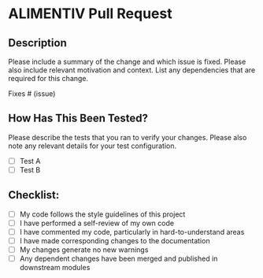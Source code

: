 # ALIMENTIV Pull Request

## Description

Please include a summary of the change and which issue is fixed. Please also include relevant motivation and context. List any dependencies that are required for this change.

Fixes # (issue)

## How Has This Been Tested?

Please describe the tests that you ran to verify your changes. Please also note any relevant details for your test configuration.

- [ ] Test A
- [ ] Test B

## Checklist:

- [ ] My code follows the style guidelines of this project
- [ ] I have performed a self-review of my own code
- [ ] I have commented my code, particularly in hard-to-understand areas
- [ ] I have made corresponding changes to the documentation
- [ ] My changes generate no new warnings
- [ ] Any dependent changes have been merged and published in downstream modules
